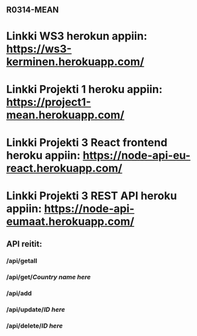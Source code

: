 ## R0314-MEAN

# Linkki WS3 herokun appiin: https://ws3-kerminen.herokuapp.com/

# Linkki Projekti 1 heroku appiin: https://project1-mean.herokuapp.com/

# Linkki Projekti 3 React frontend heroku appiin: https://node-api-eu-react.herokuapp.com/
# Linkki Projekti 3 REST API heroku appiin: https://node-api-eumaat.herokuapp.com/

## API reitit:
### /api/getall
### /api/get/*Country name here*
### /api/add
### /api/update/*ID here*
### /api/delete/*ID here*
